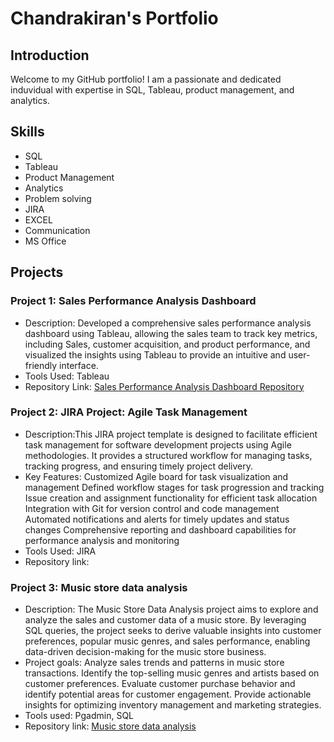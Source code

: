 # Chandrakiran's Portfolio

## Introduction
Welcome to my GitHub portfolio! I am a passionate and dedicated induvidual with expertise in SQL, Tableau, product management, and analytics.

## Skills
- SQL
- Tableau
- Product Management
- Analytics
- Problem solving
- JIRA
- EXCEL
- Communication
- MS Office

## Projects

### Project 1: Sales Performance Analysis Dashboard
- Description: Developed a comprehensive sales performance analysis dashboard using Tableau, allowing the sales team to track key metrics, including Sales, customer acquisition, and product performance, and visualized the insights using Tableau to provide an intuitive and user-friendly interface.
- Tools Used: Tableau
- Repository Link: [Sales Performance Analysis Dashboard Repository](https://public.tableau.com/views/VASALESANALYTICS/SALESBYYEARANDGENRE?:language=en-US&publish=yes&:display_count=n&:origin=viz_share_link)


### Project 2: JIRA Project: Agile Task Management
- Description:This JIRA project template is designed to facilitate efficient task management for software development projects using Agile methodologies. It provides a structured workflow for managing tasks, tracking progress, and ensuring timely project delivery.
- Key Features:
Customized Agile board for task visualization and management
Defined workflow stages for task progression and tracking
Issue creation and assignment functionality for efficient task allocation
Integration with Git for version control and code management
Automated notifications and alerts for timely updates and status changes
Comprehensive reporting and dashboard capabilities for performance analysis and monitoring
- Tools Used: JIRA
- Repository link:

### Project 3: Music store data analysis
- Description: The Music Store Data Analysis project aims to explore and analyze the sales and customer data of a music store. By leveraging SQL queries, the project seeks to derive valuable insights into customer preferences, popular music genres, and sales performance, enabling data-driven decision-making for the music store business.
- Project goals:
Analyze sales trends and patterns in music store transactions.
Identify the top-selling music genres and artists based on customer preferences.
Evaluate customer purchase behavior and identify potential areas for customer engagement.
Provide actionable insights for optimizing inventory management and marketing strategies.
- Tools used: Pgadmin, SQL
- Repository link: [Music store data analysis](https://github.com/Chandrakiranhj/Music-store-analysis.git)
  



